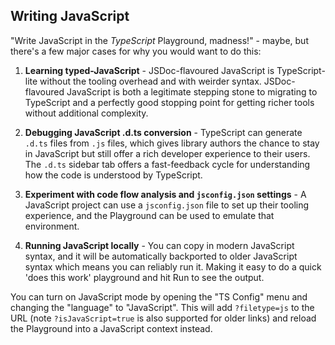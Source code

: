 ## Writing JavaScript

"Write JavaScript in the _TypeScript_ Playground, madness!" - maybe, but there's a few major cases for why you would want to do this:

1. **Learning typed-JavaScript** - JSDoc-flavoured JavaScript is TypeScript-lite without the tooling overhead and with weirder syntax. JSDoc-flavoured JavaScript is both a legitimate stepping stone to migrating to TypeScript and a perfectly good stopping point for getting richer tools without additional complexity.

1. **Debugging JavaScript .d.ts conversion** - TypeScript can generate `.d.ts` files from `.js` files, which gives library authors the chance to stay in JavaScript but still offer a rich developer experience to their users. The `.d.ts` sidebar tab offers a fast-feedback cycle for understanding how the code is understood by TypeScript.

1. **Experiment with code flow analysis and `jsconfig.json` settings** - A JavaScript project can use a `jsconfig.json` file to set up their tooling experience, and the Playground can be used to emulate that environment.

1. **Running JavaScript locally** - You can copy in modern JavaScript syntax, and it will be automatically backported to older JavaScript syntax which means you can reliably run it. Making it easy to do a quick 'does this work' playground and hit Run to see the output.

You can turn on JavaScript mode by opening the "TS Config" menu and changing the "language" to "JavaScript". This will add `?filetype=js` to the URL (note `?isJavaScript=true` is also supported for older links) and reload the Playground into a JavaScript context instead.
